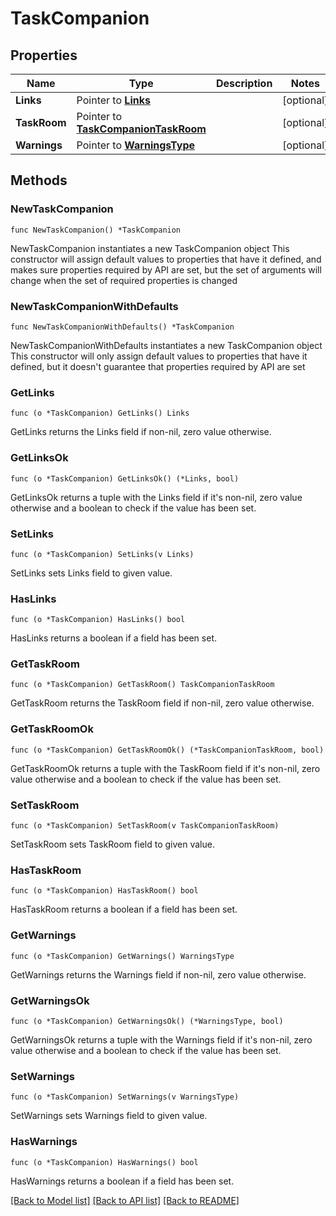 # TaskCompanion

## Properties

Name | Type | Description | Notes
------------ | ------------- | ------------- | -------------
**Links** | Pointer to [**Links**](Links.md) |  | [optional] 
**TaskRoom** | Pointer to [**TaskCompanionTaskRoom**](TaskCompanionTaskRoom.md) |  | [optional] 
**Warnings** | Pointer to [**WarningsType**](WarningsType.md) |  | [optional] 

## Methods

### NewTaskCompanion

`func NewTaskCompanion() *TaskCompanion`

NewTaskCompanion instantiates a new TaskCompanion object
This constructor will assign default values to properties that have it defined,
and makes sure properties required by API are set, but the set of arguments
will change when the set of required properties is changed

### NewTaskCompanionWithDefaults

`func NewTaskCompanionWithDefaults() *TaskCompanion`

NewTaskCompanionWithDefaults instantiates a new TaskCompanion object
This constructor will only assign default values to properties that have it defined,
but it doesn't guarantee that properties required by API are set

### GetLinks

`func (o *TaskCompanion) GetLinks() Links`

GetLinks returns the Links field if non-nil, zero value otherwise.

### GetLinksOk

`func (o *TaskCompanion) GetLinksOk() (*Links, bool)`

GetLinksOk returns a tuple with the Links field if it's non-nil, zero value otherwise
and a boolean to check if the value has been set.

### SetLinks

`func (o *TaskCompanion) SetLinks(v Links)`

SetLinks sets Links field to given value.

### HasLinks

`func (o *TaskCompanion) HasLinks() bool`

HasLinks returns a boolean if a field has been set.

### GetTaskRoom

`func (o *TaskCompanion) GetTaskRoom() TaskCompanionTaskRoom`

GetTaskRoom returns the TaskRoom field if non-nil, zero value otherwise.

### GetTaskRoomOk

`func (o *TaskCompanion) GetTaskRoomOk() (*TaskCompanionTaskRoom, bool)`

GetTaskRoomOk returns a tuple with the TaskRoom field if it's non-nil, zero value otherwise
and a boolean to check if the value has been set.

### SetTaskRoom

`func (o *TaskCompanion) SetTaskRoom(v TaskCompanionTaskRoom)`

SetTaskRoom sets TaskRoom field to given value.

### HasTaskRoom

`func (o *TaskCompanion) HasTaskRoom() bool`

HasTaskRoom returns a boolean if a field has been set.

### GetWarnings

`func (o *TaskCompanion) GetWarnings() WarningsType`

GetWarnings returns the Warnings field if non-nil, zero value otherwise.

### GetWarningsOk

`func (o *TaskCompanion) GetWarningsOk() (*WarningsType, bool)`

GetWarningsOk returns a tuple with the Warnings field if it's non-nil, zero value otherwise
and a boolean to check if the value has been set.

### SetWarnings

`func (o *TaskCompanion) SetWarnings(v WarningsType)`

SetWarnings sets Warnings field to given value.

### HasWarnings

`func (o *TaskCompanion) HasWarnings() bool`

HasWarnings returns a boolean if a field has been set.


[[Back to Model list]](../README.md#documentation-for-models) [[Back to API list]](../README.md#documentation-for-api-endpoints) [[Back to README]](../README.md)


